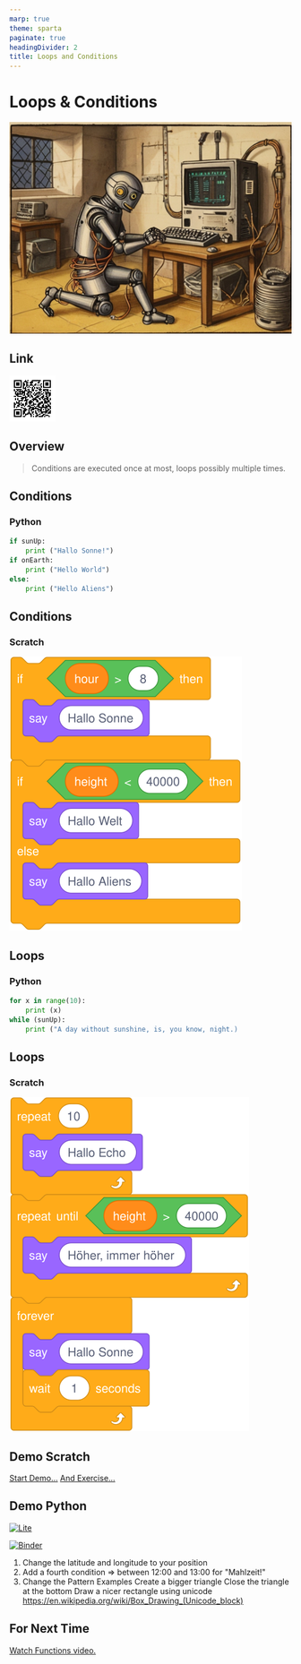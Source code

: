 ```yaml
---
marp: true
theme: sparta
paginate: true
headingDivider: 2
title: Loops and Conditions
---
```

<!-- _paginate: skip -->
<!-- _class: title -->
# Loops & Conditions
![bg left:40%](../img/robot7.jpg)

## Link
![w:400](../img/qrcodeLoops.svg)

## Overview
> Conditions are executed once at most, loops possibly multiple times.

## Conditions
### Python
```python
if sunUp:
    print ("Hallo Sonne!")
if onEarth:
    print ("Hello World")
else:
    print ("Hello Aliens")
```
## Conditions
### Scratch
![](../img/scratch/conditions/conditions.svg)
## Loops
### Python
```python
for x in range(10):
    print (x)
while (sunUp):
    print ("A day without sunshine, is, you know, night.)
```
## Loops
### Scratch
![](../img/scratch/conditions/loops.svg)
## Demo Scratch
[Start Demo...](https://scratch.mit.edu/projects/398569407/)
[And Exercise...](https://studio.code.org/s/frozen/lessons/1/levels/4)
## Demo Python
[![Lite](https://pypi-camo.freetls.fastly.net/4946a95afc1514558f07534b4cd78824d41d6e20/68747470733a2f2f6a7570797465726c6974652e727466642e696f2f656e2f6c61746573742f5f7374617469632f62616467652e737667)](https://oliverdenzelhfu.github.io/Programming/lite/notebooks/index.html?path=Loops.ipynb)

[![Binder](https://mybinder.org/badge_logo.svg)](https://mybinder.org/v2/gh/OliverDenzelHFU/Programming/main?urlpath=tree%2F4-Loops%2FLoops.ipynb)


1. Change the latitude and longitude to your position
2. Add a fourth condition => between 12:00 and 13:00 for "Mahlzeit!"
3. Change the Pattern Examples
Create a bigger triangle
Close the triangle at the bottom
Draw a nicer rectangle using unicode
https://en.wikipedia.org/wiki/Box_Drawing_(Unicode_block)

## For Next Time
[Watch Functions video.](https://www.youtube.com/watch?v=9Os0o3wzS_I)